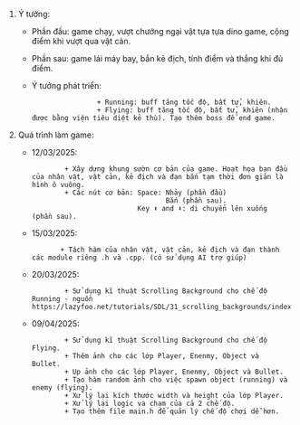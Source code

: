1. Ý tưởng:
   - Phần đầu: game chạy, vượt chướng ngại vật tựa tựa dino game, cộng điểm khi vượt qua vật cản.
   - Phần sau: game lái máy bay, bắn kẻ địch, tính điểm và thắng khi đủ điểm.

   - Ý tưởng phát triển:
   
                         + Running: buff tăng tốc độ, bất tử, khiên.
                         + Flying: buff tăng tốc độ, bất tử, khiên (nhận được bằng viện tiêu diệt kẻ thù). Tạo thêm boss để end game.
   

2. Quá trình làm game:
   - 12/03/2025:
   
                 + Xây dựng khung sườn cơ bản của game. Hoạt họa ban đầu của nhân vật, vật cản, kẻ địch và đạn bắn tạm thời đơn giản là hình ô vuông.
                 + Các nút cơ bản: Space: Nhảy (phần đầu)
                                          Bắn (phần sau).
                                   Key ⬆️ and ⬇️: di chuyển lên xuống (phần sau).
   - 15/03/2025:
   
                + Tách hàm của nhân vật, vật cản, kẻ địch và đạn thành các module riêng .h và .cpp. (có sử dụng AI trợ giúp)
   - 20/03/2025:
   
                 + Sử dụng kĩ thuật Scrolling Background cho chế độ Running - nguồn https://lazyfoo.net/tutorials/SDL/31_scrolling_backgrounds/index.php.
   
   - 09/04/2025:
   
                 + Sử dụng kĩ thuật Scrolling Background cho chế độ Flying.
                 + Thêm ảnh cho các lớp Player, Enenmy, Object và Bullet.
                 + Up ảnh cho các lớp Player, Enenmy, Object và Bullet.
                 + Tạo hàm random ảnh cho việc spawn object (running) và enemy (flying).
                 + Xử lý lại kích thước width và height của lớp Player.
                 + Xử lý lại logic va chạm của cả 2 chế độ.
                 + Tạo thêm file main.h để quản lý chế độ chơi dễ hơn.
     
   
